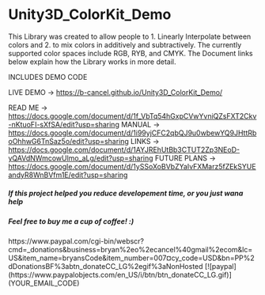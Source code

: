 # Unity3D_ColorKit_Demo

This Library was created to allow people to 1. Linearly Interpolate between colors and 2. to mix colors in additively and subtractively.
The currently supported color spaces include RGB, RYB, and CMYK.
The Document links below explain how the Library works in more detail.

INCLUDES DEMO CODE

LIVE DEMO -> https://b-cancel.github.io/Unity3D_ColorKit_Demo/

READ ME -> https://docs.google.com/document/d/1f_VbTq54hGxpCVwYvniQZsFXT2Ckv-nKtuoFI-sXfSA/edit?usp=sharing
MANUAL -> https://docs.google.com/document/d/1i99yjCFC2qbQJ9u0wbewYQ9JHttRboOhhwG6TnSaz5o/edit?usp=sharing
LINKS -> https://docs.google.com/document/d/1AYJREhUtBb3CTUT2Zp3NEoD-yQAVdNWmcowUlmo_aLg/edit?usp=sharing
FUTURE PLANS -> https://docs.google.com/document/d/1ySSoXoBVbZYaIvFXMarz5fZEkSYUEandyR8WnBVfm1E/edit?usp=sharing

<h5>If this project helped you reduce developement time, or you just wana help</h5>
<h5>Feel free to buy me a cup of coffee! :)</h5>
https://www.paypal.com/cgi-bin/webscr?cmd=_donations&business=bryan%2eo%2ecancel%40gmail%2ecom&lc=US&item_name=bryansCode&item_number=007&currency_code=USD&bn=PP%2dDonationsBF%3abtn_donateCC_LG%2egif%3aNonHosted
[![paypal](https://www.paypalobjects.com/en_US/i/btn/btn_donateCC_LG.gif)](YOUR_EMAIL_CODE)
